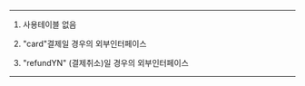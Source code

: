 ---------------------------------------------------
1. 사용테이블 없음

2. "card"결제일 경우의 외부인터페이스

3. "refundYN" (결제취소)일 경우의 외부인터페이스
---------------------------------------------------
